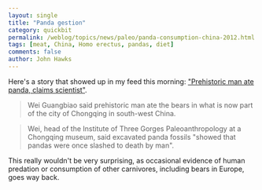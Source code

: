 ```yaml
---
layout: single 
title: "Panda gestion" 
category: quickbit
permalink: /weblog/topics/news/paleo/panda-consumption-china-2012.html
tags: [meat, China, Homo erectus, pandas, diet] 
comments: false 
author: John Hawks 
---
```


Here's a story that showed up in my feed this morning: <a href="http://www.guardian.co.uk/world/2012/oct/14/prehistoric-man-ate-panda-claim">"Prehistoric man ate panda, claims scientist"</a>. 

<blockquote>Wei Guangbiao said prehistoric man ate the bears in what is now part of the city of Chongqing in south-west China.</blockquote>

<blockquote>Wei, head of the Institute of Three Gorges Paleoanthropology at a Chongqing museum, said excavated panda fossils "showed that pandas were once slashed to death by man".</blockquote>

This really wouldn't be very surprising, as occasional evidence of human predation or consumption of other carnivores, including bears in Europe, goes way back. 

